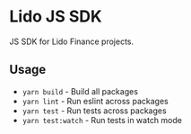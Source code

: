# Lido JS SDK

JS SDK for Lido Finance projects.

## Usage

- `yarn build` - Build all packages
- `yarn lint` - Run eslint across packages
- `yarn test` - Run tests across packages
- `yarn test:watch` - Run tests in watch mode
